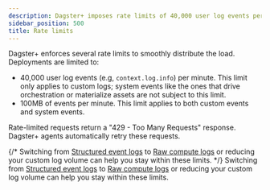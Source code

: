 ```yaml
---
description: Dagster+ imposes rate limits of 40,000 user log events per minute and 100MB of events per minute, with automatic retries for requests that exceed limits.
sidebar_position: 500
title: Rate limits
---
```


Dagster+ enforces several rate limits to smoothly distribute the load. Deployments are limited to:

- 40,000 user log events (e.g, `context.log.info`) per minute. This limit only applies to custom logs; system events like the ones that drive orchestration or materialize assets are not subject to this limit.
- 100MB of events per minute. This limit applies to both custom events and system events.

Rate-limited requests return a "429 - Too Many Requests" response. Dagster+ agents automatically retry these requests.

{/* Switching from [Structured event logs](/concepts/logging#structured-event-logs) to [Raw compute logs](/concepts/logging#raw-compute-logs) or reducing your custom log volume can help you stay within these limits. */}
Switching from [Structured event logs](/guides/monitor/logging/index.md#structured-event-logs) to [Raw compute logs](/guides/monitor/logging/index.md#raw-compute-logs) or reducing your custom log volume can help you stay within these limits.
